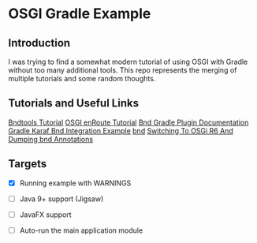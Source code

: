 # OSGI Gradle Example

## Introduction
I was trying to find a somewhat modern tutorial of using OSGI with Gradle without
too many additional tools. This repo represents the merging of multiple tutorials
and some random thoughts.

## Tutorials and Useful Links
[Bndtools Tutorial](https://bndtools.org/tutorial.html)
[OSGI enRoute Tutorial](https://enroute.osgi.org/Tutorial/)
[Bnd Gradle Plugin Documentation](https://github.com/bndtools/bnd/blob/master/biz.aQute.bnd.gradle/README.md)
[Gradle Karaf Bnd Integration Example](https://github.com/antoniomaria/gradle-karaf-bnd-project)
[bnd](https://bnd.bndtools.org/)
[Switching To OSGi R6 And Dumping bnd Annotations](http://pelagic-open-source.blogspot.com/2015/08/convert-to-osgi-r6.html)

## Targets

* [x] Running example with WARNINGS
* [ ] Java 9+ support (Jigsaw)
* [ ] JavaFX support
* [ ] Auto-run the main application module

